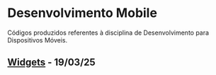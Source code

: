 # Desenvolvimento Mobile
Códigos produzidos referentes à disciplina de Desenvolvimento para Dispositivos Móveis.

## [Widgets](https://github.com/fernandalopesbarbalho/mobile-ifsp-semestre5/blob/main/widgets.dart) - 19/03/25
